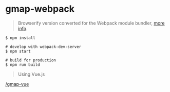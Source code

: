 # gmap-webpack

> Browserify version converted for the Webpack module bundler, [more info](http://jimfrenette.com/2017/03/google-maps-api-with-webpack/ "Blog post").

```
$ npm install

# develop with webpack-dev-server
$ npm start

# build for production
$ npm run build
```

> Using Vue.js

[/gmap-vue](../gmap-vue)
